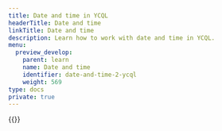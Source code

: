 ```yaml
---
title: Date and time in YCQL
headerTitle: Date and time
linkTitle: Date and time
description: Learn how to work with date and time in YCQL.
menu:
  preview_develop:
    parent: learn
    name: Date and time
    identifier: date-and-time-2-ycql
    weight: 569
type: docs
private: true
---
```

<!-- Page DISABLED for lack of content -->

{{<api-tabs>}}

